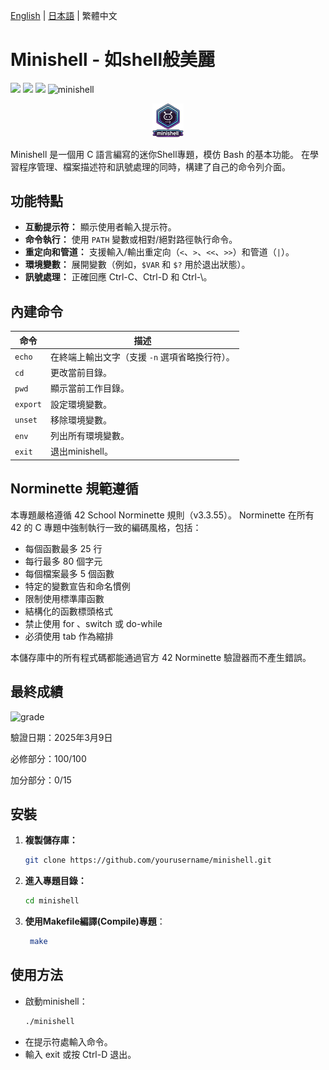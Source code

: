 [English](minishell/README.md) | [日本語](./README-ja.md) | 繁體中文

# Minishell - 如shell般美麗
<p align="left">
  <img src="https://img.shields.io/badge/-C-213a70.svg?logo=C&style=flat">
  <img src="https://img.shields.io/badge/-Linux-ea5520.svg?logo=linux&style=flat">
  <img src="https://img.shields.io/badge/Version-8.02-3E72BC.svg">
  <img src="https://github.com/cuajarsaki/minishell/actions/workflows/test.yml/badge.svg" alt="minishell">
</p>
<p align="center">
  <img src="https://github.com/cuajarsaki/minishell/blob/0d47fd9c2465b6c876cb29fc5545ce7b760c3296/minishell_icon.png" alt="Minishell 42 project badge" style="width:10%;"/>
</p>

Minishell 是一個用 C 語言編寫的迷你Shell專題，模仿 Bash 的基本功能。
在學習程序管理、檔案描述符和訊號處理的同時，構建了自己的命令列介面。

## 功能特點
- **互動提示符：** 顯示使用者輸入提示符。
- **命令執行：** 使用 `PATH` 變數或相對/絕對路徑執行命令。
- **重定向和管道：** 支援輸入/輸出重定向（`<`、`>`、`<<`、`>>`）和管道（`|`）。
- **環境變數：** 展開變數（例如，`$VAR` 和 `$?` 用於退出狀態）。
- **訊號處理：** 正確回應 Ctrl-C、Ctrl-D 和 Ctrl-\。

## 內建命令
| 命令      | 描述                                                          |
|-----------|--------------------------------------------------------------|
| `echo`    | 在終端上輸出文字（支援 `-n` 選項省略換行符）。                 |
| `cd`      | 更改當前目錄。                                                |
| `pwd`     | 顯示當前工作目錄。                                            |
| `export`  | 設定環境變數。                                                |
| `unset`   | 移除環境變數。                                                |
| `env`     | 列出所有環境變數。                                            |
| `exit`    | 退出minishell。                                                    |

## Norminette 規範遵循
本專題嚴格遵循 42 School Norminette 規則（v3.3.55）。
Norminette 在所有 42 的 C 專題中強制執行一致的編碼風格，包括：

- 每個函數最多 25 行
- 每行最多 80 個字元
- 每個檔案最多 5 個函數
- 特定的變數宣告和命名慣例
- 限制使用標準庫函數
- 結構化的函數標頭格式
- 禁止使用 for 、switch 或 do-while 
- 必須使用 tab 作為縮排

本儲存庫中的所有程式碼都能通過官方 42 Norminette 驗證器而不產生錯誤。

## 最終成績
<img src="https://github.com/user-attachments/assets/765ec3c2-7927-4a92-b718-ec39fc93c64d" alt="grade" style="width:20%;"/>

驗證日期：2025年3月9日

必修部分：100/100

加分部分：0/15

## 安裝
1. **複製儲存庫：**
   ```bash
   git clone https://github.com/yourusername/minishell.git
   ```
2. **進入專題目錄：**
   ```bash
   cd minishell
   ```
3. **使用Makefile編譯(Compile)專題**：
   ```bash
    make
   ```

## 使用方法
- 啟動minishell：
  ```bash
  ./minishell
  ```
- 在提示符處輸入命令。
- 輸入 exit 或按 Ctrl-D 退出。